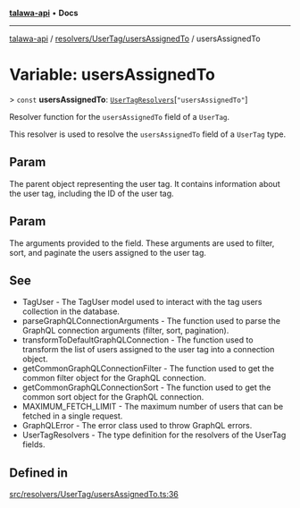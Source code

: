 [**talawa-api**](../../../../README.md) • **Docs**

***

[talawa-api](../../../../modules.md) / [resolvers/UserTag/usersAssignedTo](../README.md) / usersAssignedTo

# Variable: usersAssignedTo

\> `const` **usersAssignedTo**: [`UserTagResolvers`](../../../../types/generatedGraphQLTypes/type-aliases/UserTagResolvers.md)\[`"usersAssignedTo"`\]

Resolver function for the `usersAssignedTo` field of a `UserTag`.

This resolver is used to resolve the `usersAssignedTo` field of a `UserTag` type.

## Param

The parent object representing the user tag. It contains information about the user tag, including the ID of the user tag.

## Param

The arguments provided to the field. These arguments are used to filter, sort, and paginate the users assigned to the user tag.

## See

 - TagUser - The TagUser model used to interact with the tag users collection in the database.
 - parseGraphQLConnectionArguments - The function used to parse the GraphQL connection arguments (filter, sort, pagination).
 - transformToDefaultGraphQLConnection - The function used to transform the list of users assigned to the user tag into a connection object.
 - getCommonGraphQLConnectionFilter - The function used to get the common filter object for the GraphQL connection.
 - getCommonGraphQLConnectionSort - The function used to get the common sort object for the GraphQL connection.
 - MAXIMUM_FETCH_LIMIT - The maximum number of users that can be fetched in a single request.
 - GraphQLError - The error class used to throw GraphQL errors.
 - UserTagResolvers - The type definition for the resolvers of the UserTag fields.

## Defined in

[src/resolvers/UserTag/usersAssignedTo.ts:36](https://github.com/PalisadoesFoundation/talawa-api/blob/1f38da5423898626c6ebfa24896a9c3d008195c6/src/resolvers/UserTag/usersAssignedTo.ts#L36)
